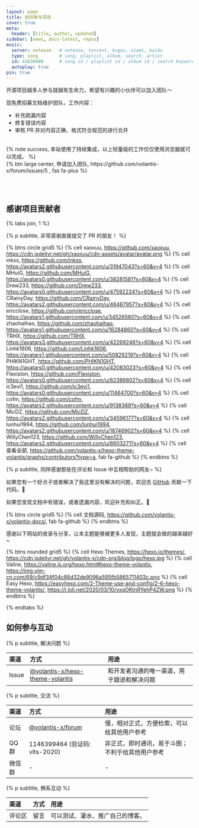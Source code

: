 ```yaml
---
layout: page
title: 如何参与项目
cover: true
meta:
  header: [title, author, updated]
sidebar: [news, docs-latest, repos]
music:
  server: netease   # netease, tencent, kugou, xiami, baidu
  type: song        # song, playlist, album, search, artist
  id: 41630480      # song id / playlist id / album id / search keyword
  autoplay: true
pin: true
---
```


开源项目越多人参与就越有生命力，希望有兴趣的小伙伴可以加入团队～

现免费招募文档维护团队，工作内容：
- 补充疏漏内容
- 修复错误内容
- 审核 PR 并对内容正确、格式符合规范的进行合并

<br>
{% note success, 本站使用了持续集成，以上轻量级的工作仅仅使用浏览器就可以完成。 %}

<br>
{% btn large center, 申请加入团队, https://github.com/volantis-x/forum/issues/5 , fas fa-plus %}


<!-- more -->

<br><br>

## 感谢项目贡献者

{% tabs join, 1 %}

<!-- tab 提交 PR -->

{% p subtitle, 非常感谢直接提交了 PR 的朋友！ %}

{% btns circle grid5 %}
{% cell xaoxuu, https://github.com/xaoxuu, https://cdn.jsdelivr.net/gh/xaoxuu/cdn-assets/avatar/avatar.png %}
{% cell inkss, https://github.com/inkss, https://avatars2.githubusercontent.com/u/31947043?s=60&v=4 %}
{% cell MHuiG, https://github.com/MHuiG, https://avatars0.githubusercontent.com/u/38281581?s=60&v=4 %}
{% cell Drew233, https://github.com/Drew233, https://avatars0.githubusercontent.com/u/47592224?s=60&v=4 %}
{% cell CRainyDay, https://github.com/CRainyDay, https://avatars2.githubusercontent.com/u/46487957?s=60&v=4 %}
{% cell ericclose, https://github.com/ericclose, https://avatars1.githubusercontent.com/u/34526560?s=60&v=4 %}
{% cell zhaohaihao, https://github.com/zhaohaihao, https://avatars1.githubusercontent.com/u/16284860?s=60&v=4 %}
{% cell TRHX, https://github.com/TRHX, https://avatars3.githubusercontent.com/u/42269246?s=60&v=4 %}
{% cell Linhk1606, https://github.com/Linhk1606, https://avatars1.githubusercontent.com/u/50829219?s=60&v=4 %}
{% cell PHIKN1GHT, https://github.com/PHIKN1GHT, https://avatars0.githubusercontent.com/u/42083023?s=60&v=4 %}
{% cell Flexiston, https://github.com/Flexiston, https://avatars0.githubusercontent.com/u/62386802?s=60&v=4 %}
{% cell ic3evi1, https://github.com/ic3evi1, https://avatars0.githubusercontent.com/u/11464700?s=60&v=4 %}
{% cell cofm, https://github.com/cofm, https://avatars2.githubusercontent.com/u/9138369?s=60&v=4 %}
{% cell MicDZ, https://github.com/MicDZ, https://avatars2.githubusercontent.com/u/34596177?s=60&v=4 %}
{% cell lunhui1994, https://github.com/lunhui1994, https://avatars2.githubusercontent.com/u/18746902?s=60&v=4 %}
{% cell WillyChen123, https://github.com/WillyChen123, https://avatars2.githubusercontent.com/u/8603271?s=60&v=4 %}
{% cell 查看全部, https://github.com/volantis-x/hexo-theme-volantis/graphs/contributors?type=a, fab fa-github %}
{% endbtns %}


{% p subtitle, 同样感谢那些在评论和 Issue 中互相帮助的网友~ %}

如果您有一个好点子或者解决了我这里没有解决的问题，欢迎去 [GitHub](https://github.com/volantis-x/hexo-theme-volantis/) 贡献一下代码。👏


<!-- endtab -->

<!-- tab 维护文档 -->


如果您发现文档中有错误，或者遗漏内容，欢迎补充和纠正。👏

{% btns circle grid5 %}
{% cell 文档源码, https://github.com/volantis-x/volantis-docs/, fab fa-github %}
{% endbtns %}

<!-- endtab -->

<!-- tab 站点收录 -->

感谢以下网站的收录与分享，让本主题能够被更多人发现，主题就会做的越来越好~

{% btns rounded grid5 %}
{% cell Hexo Themes, https://hexo.io/themes/, https://cdn.jsdelivr.net/gh/volantis-x/cdn-org/blog/logo/hexo.jpg %}
{% cell Valine, https://valine.js.org/hexo.html#hexo-theme-volantis, https://img.vim-cn.com/69/c9df34f04c86d32de9096a595fb5865711403c.png %}
{% cell Easy Hexo, https://easyhexo.com/2-Theme-use-and-config/2-6-hexo-theme-volantis/, https://i.loli.net/2020/03/10/vxqOKtnRYehP4ZW.png %}
{% endbtns %}

<!-- endtab -->

{% endtabs %}


## 如何参与互动

{% p subtitle, 解决问题 %}

| 渠道 | 方式 | 用途 |
| :-- | :-- | :-- |
| Issue | [@volantis-x/hexo-theme-volantis](https://github.com/volantis-x/hexo-theme-volantis/issues/) | 和开发者沟通的唯一渠道，用于跟进和解决问题 |

{% p subtitle, 交流 %}

| 渠道 | 方式 | 用途 |
| :-- | :-- | :-- |
| 论坛 | [@volantis-x/forum](https://github.com/volantis-x/forum/issues/) | 慢，相对正式，方便检索，可以给其他用户参考 |
| QQ群 | 1146399464 (验证码: <psw>vlts-2020</psw>) | 非正式，即时通讯，易于斗图；不利于给其他用户参考 |
| 微信群 | - | - |

{% p subtitle, 佛系互动 %}

| 渠道 | 方式 | 用途 |
| :-- | :-- | :-- |
| 评论区 | 留言 | 可以测试、灌水、推广自己的博客。 |
